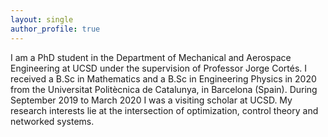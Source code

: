 ```yaml
---
layout: single
author_profile: true
---
```


I am a PhD student in the Department of Mechanical and Aerospace Engineering at UCSD under the supervision of Professor Jorge Cortés. I received a B.Sc in Mathematics and a B.Sc in Engineering Physics in 2020 from the Universitat Politècnica de Catalunya, in Barcelona (Spain). During September 2019 to March 2020 I was a visiting scholar at UCSD. My research interests lie at the intersection of optimization, control theory and networked systems.
